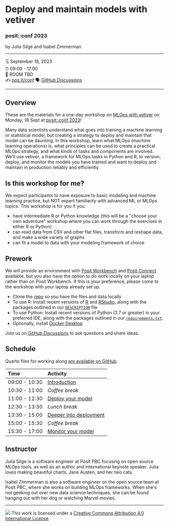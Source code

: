 Deploy and maintain models with vetiver
================

### posit::conf 2023

by Julia Silge and Isabel Zimmerman

-----

:spiral_calendar: September 18, 2023  
:alarm_clock:     09:00 - 17:00  
:hotel:           ROOM TBD  
:writing_hand:    [pos.it/conf](http://pos.it/conf)
:speaking_head:   [GitHub Discussions](https://github.com/posit-conf-2023/vetiver/discussions)

-----

## Overview

These are the materials for a one-day workshop on [MLOps with vetiver](https://vetiver.rstudio.com/) on Monday, 18 Sept at [posit::conf 2023](http://pos.it/conf)!

Many data scientists understand what goes into training a machine learning or statistical model, but creating a strategy to deploy and maintain that model can be daunting. In this workshop, learn what MLOps (machine learning operations) is, what principles can be used to create a practical MLOps strategy, and what kinds of tasks and components are involved. We’ll use vetiver, a framework for MLOps tasks in Python and R, to version, deploy, and monitor the models you have trained and want to deploy and maintain in production reliably and efficiently.

## Is this workshop for me? 

We expect participants to have exposure to basic modeling and machine learning practice, but NOT expert familiarity with advanced ML or MLOps topics. This workshop is for you if you:

- have intermediate R or Python knowledge (this will be a "choose your own adventure" workshop where you can work through the exercises in either R or Python)
- can read data from CSV and other flat files, transform and reshape data, and make a wide variety of graphs
- can fit a model to data with your modeling framework of choice

## Prework

We will provide an environment with [Posit Workbench](https://posit.co/products/enterprise/workbench/) and [Posit Connect](https://posit.co/products/enterprise/connect/) available, but you also have the option to do work locally on your laptop rather than on Posit Workbench. If this is your preference, please come to the workshop with your laptop already set up.

- Clone the [repo](https://github.com/posit-conf-2023/vetiver) so you have the files and data locally
- To use R: Install recent versions of [R](https://cran.r-project.org/) and [RStudio](https://www.rstudio.com/download), along with the packages outlined in our [`DESCRIPTION`](https://github.com/posit-conf-2023/vetiver/blob/main/DESCRIPTION) file
- To use Python: Install recent versions of Python (3.7 or greater) in your preferred IDE, along with the packages outlined in our [`requirements.txt`](https://github.com/posit-conf-2023/vetiver/blob/main/requirements.txt). 
- Optionally, install [Docker Desktop](https://docs.docker.com/desktop/)

Join us on [GitHub Discussions](https://github.com/posit-conf-2023/vetiver/discussions) to ask questions and share ideas.

## Schedule

Quarto files for working along [are available on GitHub](https://github.com/posit-conf-2023/vetiver/tree/main/class-work).

| Time          | Activity         |
| :------------ | :--------------- |
| 09:00 - 10:30 | [Introduction](https://posit-conf-2023.github.io/vetiver/slides/01-introduction.html)       |
| 10:30 - 11:00 | *Coffee break*   |
| 11:00 - 12:30 | [Deploy your model](https://posit-conf-2023.github.io/vetiver/slides/02-deploy.html)        |
| 12:30 - 13:30 | *Lunch break*    |
| 13:30 - 15:00 | [Deeper into deployment](https://posit-conf-2023.github.io/vetiver/slides/03-deploy.html)   |
| 15:00 - 15:30 | *Coffee break*   |
| 15:30 - 17:00 | [Monitor your model](https://posit-conf-2023.github.io/vetiver/slides/04-monitor.html)      |

## Instructor

Julia Silge is a software engineer at Posit PBC focusing on open source MLOps tools, as well as an author and international keynote speaker. Julia loves making beautiful charts, Jane Austen, and her two cats.

Isabel Zimmerman is also a software engineer on the open source team at Posit PBC, where she works on building MLOps frameworks. When she's not geeking out over new data science techniques, she can be found hanging out with her dog or watching Marvel movies.

-----

![](https://i.creativecommons.org/l/by/4.0/88x31.png) This work is
licensed under a [Creative Commons Attribution 4.0 International
License](https://creativecommons.org/licenses/by/4.0/).
